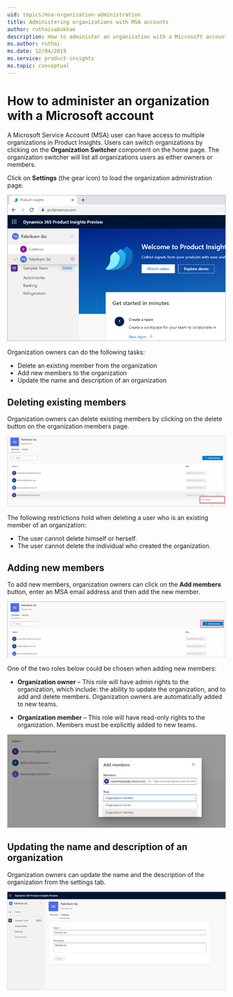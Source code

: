 ```yaml
---
uid: topics/msa-organization-administration
title: Administering organizations with MSA accounts
author: ruthaisabokhae
description: How to administer an organization with a Microsoft account
ms.author: ruthai
ms.date: 12/04/2019
ms.service: product-insights
ms.topic: conceptual
---
```



# How to administer an organization with a Microsoft account

A Microsoft Service Account (MSA) user can have access to multiple organizations in Product Insights. Users can switch organizations by clicking on the **Organization Switcher** component on the home page. The organization switcher will list all organizations users as either owners or members. 

Click on **Settings** (the gear icon) to load the organization administration page.

![Organization administration](media/SwitchingOrgSettings.png "Organization administration")

Organization owners can do the following tasks:
-	Delete an existing member from the organization
-	Add new members to the organization
-	Update the name and description of an organization

## Deleting existing members
Organization owners can delete existing members by clicking on the delete button on the organization members page. 

![Delete member](media/SwitchingOrgDelete.png "Delete member")

The following restrictions hold when deleting a user who is an existing member of an organization:
-	The user cannot delete himself or herself.
-	The user cannot delete the individual who created the organization.

## Adding new members

To add new members, organization owners can click on the **Add members** button, enter an MSA email address and then add the new member.

![Add member](media/SwitchingOrgAdd.png "Add member")

One of the two roles below could be chosen when adding new members:
-	**Organization owner** – This role will have admin rights to the organization, which include: the ability to update the organization, and to add and delete members. Organization owners are automatically added to new teams.

-	**Organization member** – This role will have read-only rights to the organization. Members must be explicitly added to new teams. 

![Choose role](media/SwitchingOrgAddMembers.png "Choose role")

## Updating the name and description of an organization
Organization owners can update the name and the description of the organization from the settings tab. 

![Update name and description](media/SwitchingOrgUpdate.png "Update name and description")
